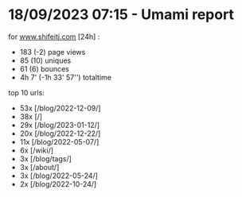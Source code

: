 # 18/09/2023 07:15 - Umami report
for www.shifeiti.com [24h] :

 - 183 (-2) page views
 - 85 (10) uniques
 - 61 (6) bounces
 - 4h 7'  (-1h 33' 57'') totaltime


top 10 urls:
 - 53x [/blog/2022-12-09/]
 - 38x [/]
 - 29x [/blog/2023-01-12/]
 - 20x [/blog/2022-12-22/]
 - 11x [/blog/2022-05-07/]
 - 6x [/wiki/]
 - 3x [/blog/tags/]
 - 3x [/about/]
 - 3x [/blog/2022-05-24/]
 - 2x [/blog/2022-10-24/]


